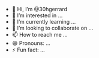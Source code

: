 - 👋 Hi, I’m @30hgerrard
- 👀 I’m interested in ...
- 🌱 I’m currently learning ...
- 💞️ I’m looking to collaborate on ...
- 📫 How to reach me ...
- 😄 Pronouns: ...
- ⚡ Fun fact: ...

<!---
30hgerrard/30hgerrard is a ✨ special ✨ repository because its `README.md` (this file) appears on your GitHub profile.
You can click the Preview link to take a look at your changes.
--->
